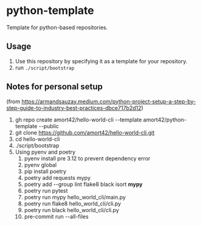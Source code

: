 # python-template

Template for python-based repositories.

## Usage

1. Use this repository by specifying it as a template for your repository.
2. run `./script/bootstrap`

## Notes for personal setup

(from https://armandsauzay.medium.com/python-project-setup-a-step-by-step-guide-to-industry-best-practices-dbce717b2d12)

1. gh repo create amort42/hello-world-cli --template amort42/python-template --public
2. git clone https://github.com/amort42/hello-world-cli.git
3. cd hello-world-cli
4. ./script/bootstrap
5. Using pyenv and poetry
   1. pyenv install <version> pre 3.12 to prevent dependency error
   2. pyenv global <version>
   3. pip install poetry
   4. poetry add requests mypy
   5. poetry add --group lint flake8 black isort **mypy**
   6. poetry run pytest
   7. poetry run mypy hello_world_cli/main.py
   8. poetry run flake8 hello_world_cli/cli.py
   9. poetry run black hello_world_cli/cli.py
   10. pre-commit run --all-files